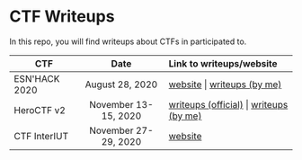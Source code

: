 
# CTF Writeups
In this repo, you will find writeups about CTFs in participated to.

| CTF| Date | Link to writeups/website  |
| ------------- |:-------------------:| :-------|
| ESN'HACK 2020 | August 28, 2020 | [website](https://esnhack.fr/) \| [writeups (by me)](https://github.com/0xSysR3ll/CTF/tree/master/ESNHACK_2020)|
| HeroCTF v2 | November 13-15, 2020 | [writeups (official)](https://github.com/HeroCTF/HeroCTF_v2) \| [writeups (by me)]() |
| CTF InterIUT | November 27-29, 2020 | [website](https://ctf.hack2g2.fr)|
